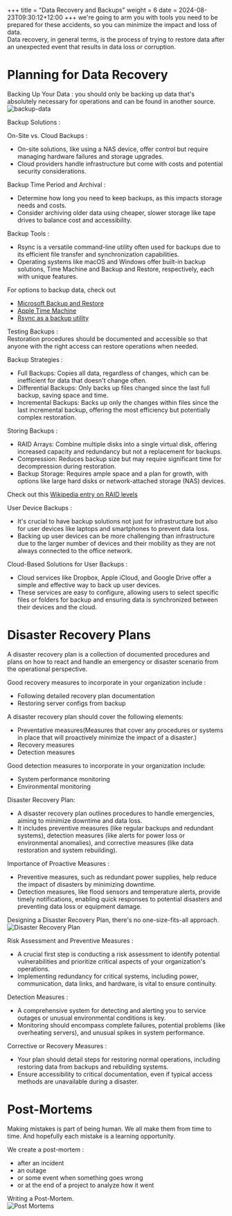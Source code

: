 +++
title = "Data Recovery and Backups"
weight =  6
date = 2024-08-23T09:30:12+12:00
+++
we're going to arm you with tools you need to be prepared for these accidents, so you can minimize the impact and loss of data.  
Data recovery, in general terms, is the process of trying to restore data after an unexpected event that results in data loss or corruption.  

# Planning for Data Recovery

Backing Up Your Data :  you should only be backing up data that's absolutely necessary for operations and can be found in another source.  
![backup-data](/images/books/saaiis/backup-data.png)  

Backup Solutions : 

On-Site vs. Cloud Backups : 
* On-site solutions, like using a NAS device, offer control but require managing hardware failures and storage upgrades.
* Cloud providers handle infrastructure but come with costs and potential security considerations.

Backup Time Period and Archival : 
* Determine how long you need to keep backups, as this impacts storage needs and costs.
* Consider archiving older data using cheaper, slower storage like tape drives to balance cost and accessibility.

Backup Tools : 
* Rsync is a versatile command-line utility often used for backups due to its efficient file transfer and synchronization capabilities.
* Operating systems like macOS and Windows offer built-in backup solutions, Time Machine and Backup and Restore, respectively, each with unique features.

For options to backup data, check out 
* [Microsoft Backup and Restore](https://support.microsoft.com/en-us/windows/back-up-your-windows-pc-87a81f8a-78fa-456e-b521-ac0560e32338)
* [Apple Time Machine](https://support.apple.com/en-us/104984)
* [Rsync as a backup utility](https://wiki.archlinux.org/title/Rsync#As_a_backup_utility)

Testing Backups :  
Restoration procedures should be documented and accessible so that anyone with the right access can restore operations when needed. 

Backup Strategies : 
* Full Backups: Copies all data, regardless of changes, which can be inefficient for data that doesn't change often.
* Differential Backups: Only backs up files changed since the last full backup, saving space and time.
* Incremental Backups: Backs up only the changes within files since the last incremental backup, offering the most efficiency but potentially complex restoration.

Storing Backups : 
* RAID Arrays: Combine multiple disks into a single virtual disk, offering increased capacity and redundancy but not a replacement for backups.
* Compression: Reduces backup size but may require significant time for decompression during restoration.
* Backup Storage: Requires ample space and a plan for growth, with options like large hard disks or network-attached storage (NAS) devices.

Check out this [Wikipedia entry on RAID levels](https://en.wikipedia.org/wiki/Standard_RAID_levels)

User Device Backups : 
* It's crucial to have backup solutions not just for infrastructure but also for user devices like laptops and smartphones to prevent data loss.
* Backing up user devices can be more challenging than infrastructure due to the larger number of devices and their mobility as they are not always connected to the office network.

Cloud-Based Solutions for User Backups :  
* Cloud services like Dropbox, Apple iCloud, and Google Drive offer a simple and effective way to back up user devices.
* These services are easy to configure, allowing users to select specific files or folders for backup and ensuring data is synchronized between their devices and the cloud.

# Disaster Recovery Plans
A disaster recovery plan is a collection of documented procedures and plans on how to react and handle an emergency or disaster scenario from the operational perspective.

Good recovery measures to incorporate in your organization include :  
* Following detailed recovery plan documentation
* Restoring server configs from backup

A disaster recovery plan should cover the following elements:
* Preventative measures(Measures that cover any procedures or systems in place that will proactively minimize the impact of a disaster.)
* Recovery measures
* Detection measures

Good detection measures to incorporate in your organization include:
* System performance monitoring
* Environmental monitoring

Disaster Recovery Plan:
* A disaster recovery plan outlines procedures to handle emergencies, aiming to minimize downtime and data loss.
* It includes preventive measures (like regular backups and redundant systems), detection measures (like alerts for power loss or environmental anomalies), and corrective measures (like data restoration and system rebuilding).

Importance of Proactive Measures :  
* Preventive measures, such as redundant power supplies, help reduce the impact of disasters by minimizing downtime.
* Detection measures, like flood sensors and temperature alerts, provide timely notifications, enabling quick responses to potential disasters and preventing data loss or equipment damage.

Designing a Disaster Recovery Plan, there's no one-size-fits-all approach.  
![Disaster Recovery Plan](/images/books/saaiis/Disaster-Recovery-Plan.png)  

Risk Assessment and Preventive Measures :  
* A crucial first step is conducting a risk assessment to identify potential vulnerabilities and prioritize critical aspects of your organization's operations.
* Implementing redundancy for critical systems, including power, communication, data links, and hardware, is vital to ensure continuity.

Detection Measures :  
* A comprehensive system for detecting and alerting you to service outages or unusual environmental conditions is key.
* Monitoring should encompass complete failures, potential problems (like overheating servers), and unusual spikes in system performance.

Corrective or Recovery Measures : 
* Your plan should detail steps for restoring normal operations, including restoring data from backups and rebuilding systems.
* Ensure accessibility to critical documentation, even if typical access methods are unavailable during a disaster.


# Post-Mortems
Making mistakes is part of being human. We all make them from time to time. And hopefully each mistake is a learning opportunity.  

We create a post-mortem : 
* after an incident
* an outage
* or some event when something goes wrong
* or at the end of a project to analyze how it went 

Writing a Post-Mortem.  
![Post Mortems](/images/books/saaiis/Post-Mortems.png)  